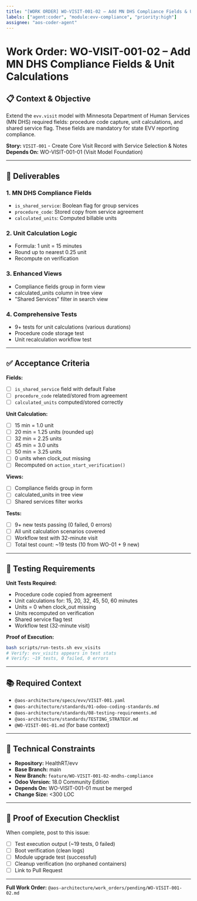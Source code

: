 ```yaml
---
title: "[WORK ORDER] WO-VISIT-001-02 – Add MN DHS Compliance Fields & Unit Calculations"
labels: ["agent:coder", "module:evv-compliance", "priority:high"]
assignee: "aos-coder-agent"
---
```


# Work Order: WO-VISIT-001-02 – Add MN DHS Compliance Fields & Unit Calculations

## 📋 Context & Objective

Extend the `evv.visit` model with Minnesota Department of Human Services (MN DHS) required fields: procedure code capture, unit calculations, and shared service flag. These fields are mandatory for state EVV reporting compliance.

**Story:** `VISIT-001` - Create Core Visit Record with Service Selection & Notes  
**Depends On:** WO-VISIT-001-01 (Visit Model Foundation)

---

## 🎯 Deliverables

### 1. MN DHS Compliance Fields
- `is_shared_service`: Boolean flag for group services
- `procedure_code`: Stored copy from service agreement
- `calculated_units`: Computed billable units

### 2. Unit Calculation Logic
- Formula: 1 unit = 15 minutes
- Round up to nearest 0.25 unit
- Recompute on verification

### 3. Enhanced Views
- Compliance fields group in form view
- calculated_units column in tree view
- "Shared Services" filter in search view

### 4. Comprehensive Tests
- 9+ tests for unit calculations (various durations)
- Procedure code storage test
- Unit recalculation workflow test

---

## ✅ Acceptance Criteria

**Fields:**
- [ ] `is_shared_service` field with default False
- [ ] `procedure_code` related/stored from agreement
- [ ] `calculated_units` computed/stored correctly

**Unit Calculation:**
- [ ] 15 min = 1.0 unit
- [ ] 20 min = 1.25 units (rounded up)
- [ ] 32 min = 2.25 units
- [ ] 45 min = 3.0 units
- [ ] 50 min = 3.25 units
- [ ] 0 units when clock_out missing
- [ ] Recomputed on `action_start_verification()`

**Views:**
- [ ] Compliance fields group in form
- [ ] calculated_units in tree view
- [ ] Shared services filter works

**Tests:**
- [ ] 9+ new tests passing (0 failed, 0 errors)
- [ ] All unit calculation scenarios covered
- [ ] Workflow test with 32-minute visit
- [ ] Total test count: ~19 tests (10 from WO-01 + 9 new)

---

## 🧪 Testing Requirements

**Unit Tests Required:**
- Procedure code copied from agreement
- Unit calculations for: 15, 20, 32, 45, 50, 60 minutes
- Units = 0 when clock_out missing
- Units recomputed on verification
- Shared service flag test
- Workflow test (32-minute visit)

**Proof of Execution:**
```bash
bash scripts/run-tests.sh evv_visits
# Verify: evv_visits appears in test stats
# Verify: ~19 tests, 0 failed, 0 errors
```

---

## 📚 Required Context

- `@aos-architecture/specs/evv/VISIT-001.yaml`
- `@aos-architecture/standards/01-odoo-coding-standards.md`
- `@aos-architecture/standards/08-testing-requirements.md`
- `@aos-architecture/standards/TESTING_STRATEGY.md`
- `@WO-VISIT-001-01.md` (for base context)

---

## 🔧 Technical Constraints

- **Repository:** HealthRT/evv
- **Base Branch:** main
- **New Branch:** `feature/WO-VISIT-001-02-mndhs-compliance`
- **Odoo Version:** 18.0 Community Edition
- **Depends On:** WO-VISIT-001-01 must be merged
- **Change Size:** <300 LOC

---

## 📝 Proof of Execution Checklist

When complete, post to this issue:

- [ ] Test execution output (~19 tests, 0 failed)
- [ ] Boot verification (clean logs)
- [ ] Module upgrade test (successful)
- [ ] Cleanup verification (no orphaned containers)
- [ ] Link to Pull Request

---

**Full Work Order:** `@aos-architecture/work_orders/pending/WO-VISIT-001-02.md`

